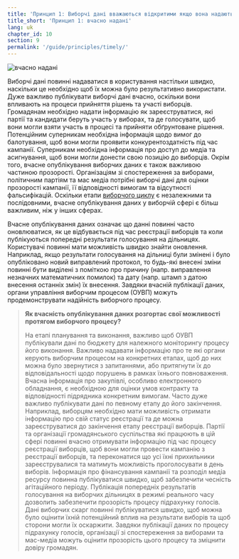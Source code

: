 ```yaml
---
title: 'Принцип 1: Виборчі дані вважаються відкритими якщо вона надаються вчасно.'
title_short: 'Принцип 1: вчасно надані'
lang: uk
chapter_id: 10
section: 9
permalink: '/guide/principles/timely/'
---
```


![вчасно надані](/images/inventory/principles/timely.png)

Виборчі дані повинні надаватися в користування настільки швидко, наскільки це необхідно щоб їх можна було результативно використати. Дуже важливо публікувати виборчі дані вчасно, оскільки вони впливають на процеси прийняття рішень та участі виборців. Громадянам необхідно надати інформацію як зареєструватися, які партії та кандидати беруть участь у виборах, та де голосувати, щоб вони могли взяти участь в процесі та прийняти обґрунтоване рішення. Потенційним суперникам необхідна інформація щодо вимог до балотування, щоб вони могли проявити конкурентоздатність під час кампанії. Суперникам необхідна інформація про доступ до медіа та асигнування, щоб вони могли донести свою позицію до виборців. Окрім того, вчасне опублікування виборчих даних є також важливою частиною прозорості. Організаціям зі спостереження за виборами, політичним партіям та мас медіа потрібні виборчі дані для оцінки прозорості кампанії, її відповідності вимогам та відсутності фальсифікацій. Оскільки етапи [виборчого циклу](http://www.idea.int/elections/eea/images/Electoral-cycle.png) є незалежними та послідовними, вчасне опублікування даних у виборчій сфері є більш важливим, ніж у інших сферах.

Вчасне опублікування даних означає що данні повинні часто оновлюватися, як це відбувається під час реєстрації виборців та коли публікуються попередні результати голосування на дільницях. Користувачі повинні мати можливість швидко знайти оновлення. Наприклад, якщо результати голосування на дільниці були змінені і було опубліковано новий виправлений протокол, то будь-які внесені зміни повинні бути виділені з поміткою про причину (напр. виправлення незначних математичних помилок) та дату (напр. штамп з датою внесення останніх змін) їх внесення. Завдяки вчасній публікації даних, органи управління виборчим процесом (ОУВП) можуть продемонструвати надійність виборчого процесу.

> **Як вчасність опублікування даних розгортає свої можливості протягом виборчого процесу?**
> 
> На етапі планування та виконання, важливо щоб ОУВП публікували дані по бюджету для належного моніторингу процесу його виконання. Важливо надавати інформацію про те які органи керують виборчим процесом на конкретних етапах, щоб до них можна було звернутися з запитаннями, або притягнути їх до відповідальності щодо порушень в рамках їхнього повноваження. Вчасна інформація про закупівлі, особливо електронного обладнання, є необхідною для оцінки умов контракту та відповідності підрядника конкретним вимогам. Часто дуже важливо публікувати дані по певному етапу до його закінчення. Наприклад, виборцям необхідно мати можливість отримати інформацію про свій статус реєстрації та де можна зареєструватися до закінчення етапу реєстрації виборців. Партії та організації громадянського суспільства які працюють в цій сфері повинні вчасно отримувати інформацію під час процесу реєстрації виборців, щоб вони могли провести кампанію з реєстрації виборців, та переконатися що усі їхні прихильники зареєструвалися та матимуть можливість проголосувати в день виборів. Інформація про фінансування кампанії та розподіл медіа ресурсу повинна публікуватися швидко, щоб забезпечити чесність агітаційного періоду. Публікація попередніх результатів голосування на виборчих дільницях в режимі реального часу дозволить забезпечити прозорість процесу підрахунку голосів. Дані виборчих скарг повинні публікуватися швидко, щоб можна було оцінити їхній потенційний вплив на результати виборів та щоб сторони могли їх оскаржити. Завдяки публікації даних по процесу підрахунку голосів, організації зі спостереження за виборами та мас-медіа можуть оцінити прозорість цього процесу та зміцнити довіру громадян.
